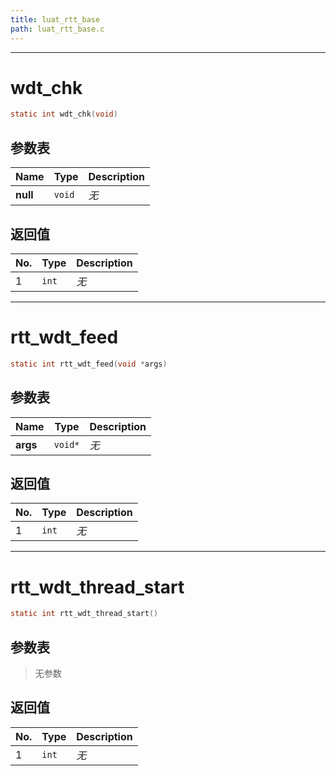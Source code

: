 ```yaml
---
title: luat_rtt_base
path: luat_rtt_base.c
---
```

--------------------------------------------------
# wdt_chk

```c
static int wdt_chk(void)
```


## 参数表

Name | Type | Description
-----|------|--------------
**null**|`void`| *无*

## 返回值

No. | Type | Description
----|------|--------------
1 |`int`| *无*


--------------------------------------------------
# rtt_wdt_feed

```c
static int rtt_wdt_feed(void *args)
```


## 参数表

Name | Type | Description
-----|------|--------------
**args**|`void*`| *无*

## 返回值

No. | Type | Description
----|------|--------------
1 |`int`| *无*


--------------------------------------------------
# rtt_wdt_thread_start

```c
static int rtt_wdt_thread_start()
```


## 参数表

> 无参数

## 返回值

No. | Type | Description
----|------|--------------
1 |`int`| *无*


